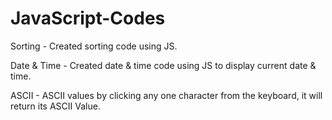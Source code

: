 # JavaScript-Codes

Sorting - Created sorting code using JS.

Date & Time - Created date & time code using JS to display current date & time.

ASCII - ASCII values by clicking any one character from the keyboard, it will return its ASCII Value.
